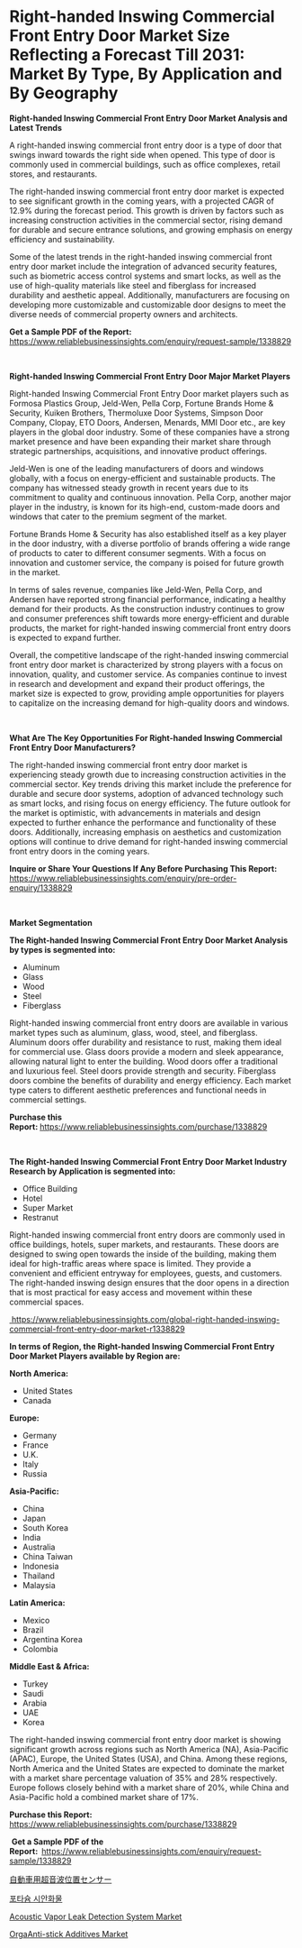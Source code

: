 <p><h1>Right-handed Inswing Commercial Front Entry Door Market Size Reflecting a Forecast Till 2031: Market By Type, By Application and By Geography</h1></p><p><strong>Right-handed Inswing Commercial Front Entry Door Market Analysis and Latest Trends</strong></p>
<p><p>A right-handed inswing commercial front entry door is a type of door that swings inward towards the right side when opened. This type of door is commonly used in commercial buildings, such as office complexes, retail stores, and restaurants.</p><p>The right-handed inswing commercial front entry door market is expected to see significant growth in the coming years, with a projected CAGR of 12.9% during the forecast period. This growth is driven by factors such as increasing construction activities in the commercial sector, rising demand for durable and secure entrance solutions, and growing emphasis on energy efficiency and sustainability.</p><p>Some of the latest trends in the right-handed inswing commercial front entry door market include the integration of advanced security features, such as biometric access control systems and smart locks, as well as the use of high-quality materials like steel and fiberglass for increased durability and aesthetic appeal. Additionally, manufacturers are focusing on developing more customizable and customizable door designs to meet the diverse needs of commercial property owners and architects.</p></p>
<p><strong>Get a Sample PDF of the Report:&nbsp;</strong> <a href="https://www.reliablebusinessinsights.com/enquiry/request-sample/1338829">https://www.reliablebusinessinsights.com/enquiry/request-sample/1338829</a></p>
<p>&nbsp;</p>
<p><strong>Right-handed Inswing Commercial Front Entry Door Major Market Players</strong></p>
<p><p>Right-handed Inswing Commercial Front Entry Door market players such as Formosa Plastics Group, Jeld-Wen, Pella Corp, Fortune Brands Home & Security, Kuiken Brothers, Thermoluxe Door Systems, Simpson Door Company, Clopay, ETO Doors, Andersen, Menards, MMI Door etc., are key players in the global door industry. Some of these companies have a strong market presence and have been expanding their market share through strategic partnerships, acquisitions, and innovative product offerings.</p><p>Jeld-Wen is one of the leading manufacturers of doors and windows globally, with a focus on energy-efficient and sustainable products. The company has witnessed steady growth in recent years due to its commitment to quality and continuous innovation. Pella Corp, another major player in the industry, is known for its high-end, custom-made doors and windows that cater to the premium segment of the market.</p><p>Fortune Brands Home & Security has also established itself as a key player in the door industry, with a diverse portfolio of brands offering a wide range of products to cater to different consumer segments. With a focus on innovation and customer service, the company is poised for future growth in the market.</p><p>In terms of sales revenue, companies like Jeld-Wen, Pella Corp, and Andersen have reported strong financial performance, indicating a healthy demand for their products. As the construction industry continues to grow and consumer preferences shift towards more energy-efficient and durable products, the market for right-handed inswing commercial front entry doors is expected to expand further.</p><p>Overall, the competitive landscape of the right-handed inswing commercial front entry door market is characterized by strong players with a focus on innovation, quality, and customer service. As companies continue to invest in research and development and expand their product offerings, the market size is expected to grow, providing ample opportunities for players to capitalize on the increasing demand for high-quality doors and windows.</p></p>
<p>&nbsp;</p>
<p><strong>What Are The Key Opportunities For Right-handed Inswing Commercial Front Entry Door Manufacturers?</strong></p>
<p><p>The right-handed inswing commercial front entry door market is experiencing steady growth due to increasing construction activities in the commercial sector. Key trends driving this market include the preference for durable and secure door systems, adoption of advanced technology such as smart locks, and rising focus on energy efficiency. The future outlook for the market is optimistic, with advancements in materials and design expected to further enhance the performance and functionality of these doors. Additionally, increasing emphasis on aesthetics and customization options will continue to drive demand for right-handed inswing commercial front entry doors in the coming years.</p></p>
<p><strong>Inquire or Share Your Questions If Any Before Purchasing This Report:</strong> <a href="https://www.reliablebusinessinsights.com/enquiry/pre-order-enquiry/1338829">https://www.reliablebusinessinsights.com/enquiry/pre-order-enquiry/1338829</a></p>
<p>&nbsp;</p>
<p><strong>Market Segmentation</strong></p>
<p><strong>The Right-handed Inswing Commercial Front Entry Door Market Analysis by types is segmented into:</strong></p>
<p><ul><li>Aluminum</li><li>Glass</li><li>Wood</li><li>Steel</li><li>Fiberglass</li></ul></p>
<p><p>Right-handed inswing commercial front entry doors are available in various market types such as aluminum, glass, wood, steel, and fiberglass. Aluminum doors offer durability and resistance to rust, making them ideal for commercial use. Glass doors provide a modern and sleek appearance, allowing natural light to enter the building. Wood doors offer a traditional and luxurious feel. Steel doors provide strength and security. Fiberglass doors combine the benefits of durability and energy efficiency. Each market type caters to different aesthetic preferences and functional needs in commercial settings.</p></p>
<p><strong>Purchase this Report:&nbsp;</strong><a href="https://www.reliablebusinessinsights.com/purchase/1338829">https://www.reliablebusinessinsights.com/purchase/1338829</a></p>
<p>&nbsp;</p>
<p><strong>The Right-handed Inswing Commercial Front Entry Door Market Industry Research by Application is segmented into:</strong></p>
<p><ul><li>Office Building</li><li>Hotel</li><li>Super Market</li><li>Restranut</li></ul></p>
<p><p>Right-handed inswing commercial front entry doors are commonly used in office buildings, hotels, super markets, and restaurants. These doors are designed to swing open towards the inside of the building, making them ideal for high-traffic areas where space is limited. They provide a convenient and efficient entryway for employees, guests, and customers. The right-handed inswing design ensures that the door opens in a direction that is most practical for easy access and movement within these commercial spaces.</p></p>
<p><a href="https://www.reliablebusinessinsights.com/global-right-handed-inswing-commercial-front-entry-door-market-r1338829">&nbsp;https://www.reliablebusinessinsights.com/global-right-handed-inswing-commercial-front-entry-door-market-r1338829</a></p>
<p><strong>In terms of Region, the Right-handed Inswing Commercial Front Entry Door Market Players available by Region are:</strong></p>
<p>
    <p> <strong> North America: </strong>
        <ul>
            <li>United States</li>
            <li>Canada</li>
        </ul>
        </p> 
    <p> <strong> Europe: </strong>
        <ul>
            <li>Germany</li>
            <li>France</li>
            <li>U.K.</li>
            <li>Italy</li>
            <li>Russia</li>
        </ul>
        </p> 
    <p> <strong> Asia-Pacific: </strong>
        <ul>
            <li>China</li>
            <li>Japan</li>
            <li>South Korea</li>
            <li>India</li>
            <li>Australia</li>
            <li>China Taiwan</li>
            <li>Indonesia</li>
            <li>Thailand</li>
            <li>Malaysia</li>
        </ul>
        </p> 
    <p> <strong> Latin America: </strong>
        <ul>
            <li>Mexico</li>
            <li>Brazil</li>
            <li>Argentina Korea</li>
            <li>Colombia</li>
        </ul>
        </p> 
    <p> <strong> Middle East & Africa: </strong>
        <ul>
            <li>Turkey</li>
            <li>Saudi</li>
            <li>Arabia</li>
            <li>UAE</li>
            <li>Korea</li>
        </ul>
    </p>
    </p>
<p><p>The right-handed inswing commercial front entry door market is showing significant growth across regions such as North America (NA), Asia-Pacific (APAC), Europe, the United States (USA), and China. Among these regions, North America and the United States are expected to dominate the market with a market share percentage valuation of 35% and 28% respectively. Europe follows closely behind with a market share of 20%, while China and Asia-Pacific hold a combined market share of 17%.</p></p>
<p><strong>Purchase this Report: </strong><a href="https://www.reliablebusinessinsights.com/purchase/1338829">https://www.reliablebusinessinsights.com/purchase/1338829</a></p>
<p>&nbsp;<strong>Get a Sample PDF of the Report:&nbsp;&nbsp;</strong><a href="https://www.reliablebusinessinsights.com/enquiry/request-sample/1338829">https://www.reliablebusinessinsights.com/enquiry/request-sample/1338829</a></p>
<p><strong></strong></p>
<p><p><a href="https://github.com/klon646/Market-Research-Report-List-1/blob/main/7134836123400.md">自動車用超音波位置センサー</a></p><p><a href="https://github.com/HarrisonKitto2022/Market-Research-Report-List-1/blob/main/8351279122318.md">포타슘 시안화물</a></p><p><a href="https://github.com/lorenzaSchmeler/Market-Research-Report-List-1/blob/main/acoustic-vapor-leak-detection-system-market.md">Acoustic Vapor Leak Detection System Market</a></p><p><a href="https://github.com/AdrianaPaucek2023/Market-Research-Report-List-1/blob/main/orgaanti-stick-additives-market.md">OrgaAnti-stick Additives Market</a></p></p>